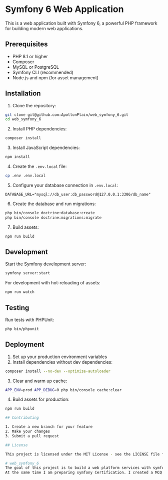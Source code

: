 # Symfony 6 Web Application

This is a web application built with Symfony 6, a powerful PHP framework for building modern web applications.

## Prerequisites

- PHP 8.1 or higher
- Composer
- MySQL or PostgreSQL
- Symfony CLI (recommended)
- Node.js and npm (for asset management)

## Installation

1. Clone the repository:
```bash
git clone git@github.com:ApollonPlain/web_symfony_6.git
cd web_symfony_6
```

2. Install PHP dependencies:
```bash
composer install
```

3. Install JavaScript dependencies:
```bash
npm install
```

4. Create the `.env.local` file:
```bash
cp .env .env.local
```

5. Configure your database connection in `.env.local`:
```
DATABASE_URL="mysql://db_user:db_password@127.0.0.1:3306/db_name"
```

6. Create the database and run migrations:
```bash
php bin/console doctrine:database:create
php bin/console doctrine:migrations:migrate
```

7. Build assets:
```bash
npm run build
```

## Development

Start the Symfony development server:
```bash
symfony server:start
```

For development with hot-reloading of assets:
```bash
npm run watch
```

## Testing

Run tests with PHPUnit:
```bash
php bin/phpunit
```

## Deployment

1. Set up your production environment variables
2. Install dependencies without dev dependencies:
```bash
composer install --no-dev --optimize-autoloader
```
3. Clear and warm up cache:
```bash
APP_ENV=prod APP_DEBUG=0 php bin/console cache:clear
```
4. Build assets for production:
```bash
npm run build

## Contributing

1. Create a new branch for your feature
2. Make your changes
3. Submit a pull request

## License

This project is licensed under the MIT License - see the LICENSE file for details.

# web_symfony_6
The goal of this project is to build a web platform services with symfony 6, with of methodology of Test Driven Design
At the same time I am preparing symfony Certification. I created a MCQ for questions and answers on the subject. The database with questions is private for legal reason. 
